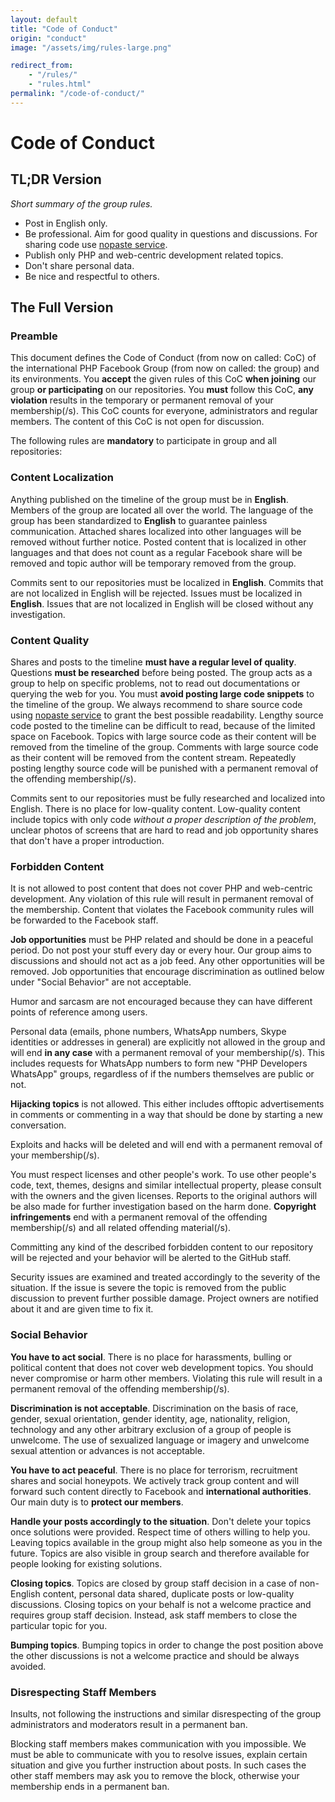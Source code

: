 ```yaml
---
layout: default
title: "Code of Conduct"
origin: "conduct"
image: "/assets/img/rules-large.png"

redirect_from:
    - "/rules/"
    - "rules.html"
permalink: "/code-of-conduct/"
---
```


# Code of Conduct

## TL;DR Version

*Short summary of the group rules.*

* Post in English only.
* Be professional. Aim for good quality in questions and discussions. For
  sharing code use [nopaste service](/nopaste).
* Publish only PHP and web-centric development related topics.
* Don't share personal data.
* Be nice and respectful to others.

## The Full Version

### Preamble

This document defines the Code of Conduct (from now on called: CoC) of the
international PHP Facebook Group (from now on called: the group) and its
environments. You **accept** the given rules of this CoC **when joining** our
group **or participating** on our repositories. You **must** follow this CoC,
**any violation** results in the temporary or permanent removal of your
membership(/s). This CoC counts for everyone, administrators and regular
members. The content of this CoC is not open for discussion.

The following rules are **mandatory** to participate in group and all
repositories:

### Content Localization

Anything published on the timeline of the group must be in **English**. Members
of the group are located all over the world. The language of the group has been
standardized to **English** to guarantee painless communication. Attached
shares localized into other languages will be removed without further notice.
Posted content that is localized in other languages and that does not count as
a regular Facebook share will be removed and topic author will be temporary
removed from the group.

Commits sent to our repositories must be localized in **English**. Commits that
are not localized in English will be rejected. Issues must be localized in
**English**. Issues that are not localized in English will be closed without
any investigation.

### Content Quality

Shares and posts to the timeline **must have a regular level of quality**.
Questions **must be researched** before being posted. The group acts as a group
to help on specific problems, not to read out documentations or querying the
web for you. You must **avoid posting large code snippets** to the timeline of
the group. We always recommend to share source code using
[nopaste service](/nopaste) to grant the best possible readability. Lengthy
source code posted to the timeline can be difficult to read, because of the
limited space on Facebook. Topics with large source code as their content will
be removed from the timeline of the group. Comments with large source code as
their content will be removed from the content stream. Repeatedly posting
lengthy source code will be punished with a permanent removal of the offending
membership(/s).

Commits sent to our repositories must be fully researched and localized into
English. There is no place for low-quality content. Low-quality content include
topics with only code *without a proper description of the problem*, unclear
photos of screens that are hard to read and job opportunity shares that don't
have a proper introduction.

### Forbidden Content

It is not allowed to post content that does not cover PHP and web-centric
development. Any violation of this rule will result in permanent removal of the
membership. Content that violates the Facebook community rules will be
forwarded to the Facebook staff.

**Job opportunities** must be PHP related and should be done in a peaceful
period. Do not post your stuff every day or every hour. Our group aims to
discussions and should not act as a job feed. Any other opportunities will be
removed. Job opportunities that encourage discrimination as outlined below under
"Social Behavior" are not acceptable.

Humor and sarcasm are not encouraged because they can have different points of
reference among users.

Personal data (emails, phone numbers, WhatsApp numbers, Skype identities or
addresses in general) are explicitly not allowed in the group and will end
**in any case** with a permanent removal of your membership(/s). This includes
requests for WhatsApp numbers to form new "PHP Developers WhatsApp" groups,
regardless of if the numbers themselves are public or not.

**Hijacking topics** is not allowed. This either includes offtopic
advertisements in comments or commenting in a way that should be done by
starting a new conversation.

Exploits and hacks will be deleted and will end with a permanent removal of
your membership(/s).

You must respect licenses and other people's work. To use other people's code,
text, themes, designs and similar intellectual property, please consult with
the owners and the given licenses. Reports to the original authors will be also
made for further investigation based on the harm done. **Copyright
infringements** end with a permanent removal of the offending membership(/s)
and all related offending material(/s).

Committing any kind of the described forbidden content to our repository will
be rejected and your behavior will be alerted to the GitHub staff.

Security issues are examined and treated accordingly to the severity of the
situation. If the issue is severe the topic is removed from the public
discussion to prevent further possible damage. Project owners are notified
about it and are given time to fix it.

### Social Behavior

**You have to act social**. There is no place for harassments, bulling or
political content that does not cover web development topics. You should never
compromise or harm other members. Violating this rule will result in a
permanent removal of the offending membership(/s).

**Discrimination is not acceptable**. Discrimination on the basis of race,
gender, sexual orientation, gender identity, age, nationality, religion,
technology and any other arbitrary exclusion of a group of people is unwelcome.
The use of sexualized language or imagery and unwelcome sexual attention or
advances is not acceptable.

**You have to act peaceful**. There is no place for terrorism, recruitment
shares and social honeypots. We actively track group content and will forward
such content directly to Facebook and **international authorities**. Our main
duty is to **protect our members**.

**Handle your posts accordingly to the situation**. Don't delete your topics
once solutions were provided. Respect time of others willing to help you.
Leaving topics available in the group might also help someone as you in the
future. Topics are also visible in group search and therefore available for
people looking for existing solutions.

**Closing topics**. Topics are closed by group staff decision in a case of
non-English content, personal data shared, duplicate posts or low-quality
discussions. Closing topics on your behalf is not a welcome practice and requires
group staff decision. Instead, ask staff members to close the particular topic
for you.

**Bumping topics**. Bumping topics in order to change the post position above
the other discussions is not a welcome practice and should be always avoided.

### Disrespecting Staff Members

Insults, not following the instructions and similar disrespecting of the group
administrators and moderators result in a permanent ban.

Blocking staff members makes communication with you impossible. We must be able
to communicate with you to resolve issues, explain certain situation and give
you further instruction about posts. In such cases the other staff members may
ask you to remove the block, otherwise your membership ends in a permanent ban.
